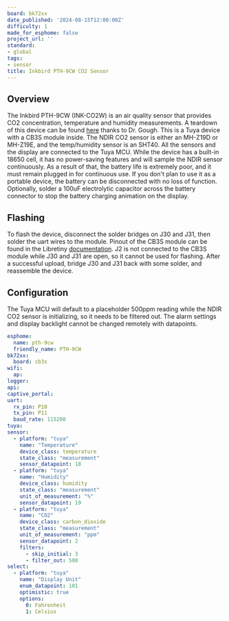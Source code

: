 ```yaml
---
board: bk72xx
date_published: '2024-08-15T12:00:00Z'
difficulty: 1
made_for_esphome: false
project_url: ''
standard:
- global
tags:
- sensor
title: Inkbird PTH-9CW CO2 Sensor
---
```


## Overview

The Inkbird PTH-9CW (INK-CO2W) is an air quality sensor that provides CO2 concentration, temperature and humidity measurements. A teardown of this device can be found [here](https://goughlui.com/2023/10/22/review-teardown-inkbird-pth-9cw-wi-fi-carbon-dioxide-detector/) thanks to Dr. Gough.
This is a Tuya device with a CB3S module inside. The NDIR CO2 sensor is either an MH-Z19D or MH-Z19E, and the temp/humidity sensor is an SHT40. All the sensors and the display are connected to the Tuya MCU.
While the device has a built-in 18650 cell, it has no power-saving features and will sample the NDIR sensor continuously. As a result of that, the battery life is extremely poor, and it must remain plugged in for continuous use. If you don't plan to use it as a portable device, the battery can be disconnected with no loss of function. Optionally, solder a 100uF electrolytic capacitor across the battery connector to stop the battery charging animation on the display.

## Flashing

To flash the device, disconnect the solder bridges on J30 and J31, then solder the uart wires to the module. Pinout of the CB3S module can be found in the Libretiny [documentation](https://docs.libretiny.eu/boards/cb3s/). J2 is not connected to the CB3S module while J30 and J31 are open, so it cannot be used for flashing. After a successful upload, bridge J30 and J31 back with some solder, and reassemble the device.

## Configuration

The Tuya MCU will default to a placeholder 500ppm reading while the NDIR CO2 sensor is initializing, so it needs to be filtered out. The alarm settings and display backlight cannot be changed remotely with datapoints.
```yaml
esphome:
  name: pth-9cw
  friendly_name: PTH-9CW
bk72xx:
  board: cb3s
wifi:
  ap:
logger:
api:
captive_portal:
uart:
  rx_pin: P10
  tx_pin: P11
  baud_rate: 115200
tuya:
sensor:
  - platform: "tuya"
    name: "Temperature"
    device_class: temperature
    state_class: "measurement"
    sensor_datapoint: 18
  - platform: "tuya"
    name: "Humidity"
    device_class: humidity
    state_class: "measurement"
    unit_of_measurement: "%"
    sensor_datapoint: 19
  - platform: "tuya"
    name: "CO2"
    device_class: carbon_dioxide
    state_class: "measurement"
    unit_of_measurement: "ppm"
    sensor_datapoint: 2
    filters:
      - skip_initial: 3
      - filter_out: 500
select:
  - platform: "tuya"
    name: "Display Unit"
    enum_datapoint: 101
    optimistic: true
    options:
      0: Fahrenheit
      1: Celsius
```